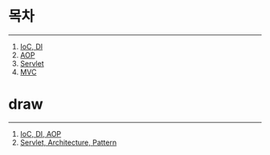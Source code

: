 # 목차
---

1. [IoC, DI]()
2. [AOP]()
3. [Servlet]()
4. [MVC]()



# draw
---
1. [IoC, DI, AOP](https://github.com/amazon7737/Spring-comes-who/blob/main/1%EC%A3%BC%EC%B0%A8/Ioc%2CDI%2CAOP.png)
2. [Servlet, Architecture, Pattern](https://github.com/amazon7737/Spring-comes-who/blob/main/1%EC%A3%BC%EC%B0%A8/servlet%2Carchitecture%2Cpattern.png)
